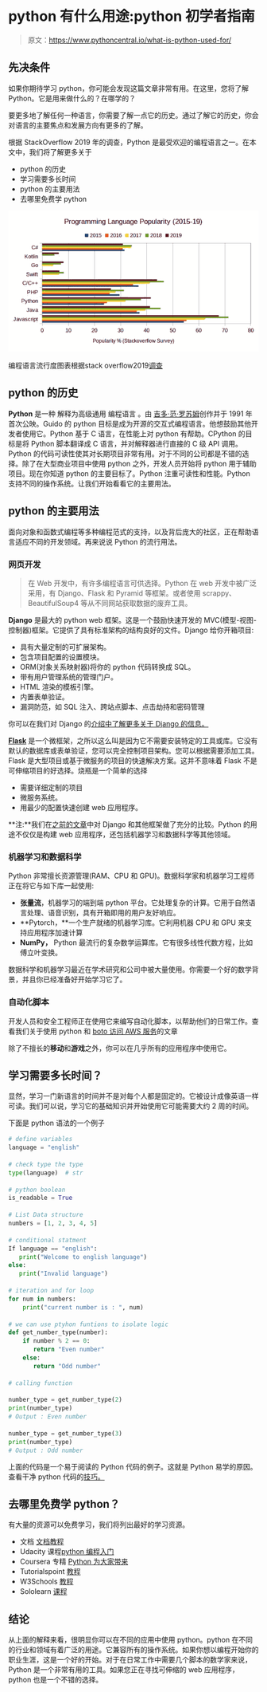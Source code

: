 # python 有什么用途:python 初学者指南

> 原文：<https://www.pythoncentral.io/what-is-python-used-for/>

## 先决条件

如果你期待学习 python，你可能会发现这篇文章非常有用。在这里，您将了解 Python。它是用来做什么的？在哪学的？

要更多地了解任何一种语言，你需要了解一点它的历史。通过了解它的历史，你会对语言的主要焦点和发展方向有更多的了解。

根据 StackOverflow 2019 年的调查，Python 是最受欢迎的编程语言之一。在本文中，我们将了解更多关于

*   python 的历史
*   学习需要多长时间
*   python 的主要用法
*   去哪里免费学 python

[![Python popularity](img/3f3879a49aac73caf986450fb230012b.png)](https://www.pythoncentral.io/wp-content/uploads/2020/08/popularity-2015-19.jpg)

编程语言流行度图表根据stack overflow2019[调查](https://insights.stackoverflow.com/survey/2019)

## **python 的历史**

**Python** 是一种 解释为高级通用 编程语言 。由 [吉多·范·罗苏姆](https://en.wikipedia.org/wiki/Guido_van_Rossum)创作并于 1991 年首次公映。Guido 的 python 目标是成为开源的交互式编程语言。他想鼓励其他开发者使用它。Python 基于 C 语言，在性能上对 python 有帮助。CPython 的目标是将 Python 脚本翻译成 C 语言，并对解释器进行直接的 C 级 API 调用。Python 的代码可读性使其对长期项目非常有用。对于不同的公司都是不错的选择。除了在大型商业项目中使用 python 之外，开发人员开始将 python 用于辅助项目。现在你知道 python 的主要目标了。Python 注重可读性和性能。Python 支持不同的操作系统。让我们开始看看它的主要用法。

## **python 的主要用法**

面向对象和函数式编程等多种编程范式的支持，以及背后庞大的社区，正在帮助语言适应不同的开发领域。再来说说 Python 的流行用法。

### **网页开发**

> 在 Web 开发中，有许多编程语言可供选择。Python 在 web 开发中被广泛采用，有 Django、Flask 和 Pyramid 等框架。或者使用 scrappy、BeautifulSoup4 等从不同网站获取数据的废弃工具。

**Django** 是最大的 python web 框架。这是一个鼓励快速开发的 MVC(模型-视图-控制器)框架。它提供了具有标准架构的结构良好的文件。Django 给你开箱项目:

*   具有大量定制的可扩展架构。
*   包含项目配置的设置模块。
*   ORM(对象关系映射器)将你的 python 代码转换成 SQL。
*   带有用户管理系统的管理门户。
*   HTML 渲染的模板引擎。
*   内置表单验证。
*   漏洞防范，如 SQL 注入、跨站点脚本、点击劫持和密码管理

你可以在我们对 Django 的[介绍中了解更多关于 Django 的信息。](https://www.pythoncentral.io/writing-your-first-python-django-application/)

[**Flask**](https://flask.palletsprojects.com/en/1.1.x/) 是一个微框架，之所以这么叫是因为它不需要安装特定的工具或库。它没有默认的数据库或表单验证，您可以完全控制项目架构。您可以根据需要添加工具。Flask 是大型项目或基于微服务的项目的快速解决方案。这并不意味着 Flask 不是可伸缩项目的好选择。烧瓶是一个简单的选择

*   需要详细定制的项目
*   微服务系统。
*   用最少的配置快速创建 web 应用程序。

**注:**我们在[之前的文章](https://www.pythoncentral.io/introduction-to-pythons-django/)中对 Django 和其他框架做了充分的比较。Python 的用途不仅仅是构建 web 应用程序，还包括机器学习和数据科学等其他领域。

### **机器学习和数据科学**

Python 非常擅长资源管理(RAM、CPU 和 GPU)。数据科学家和机器学习工程师正在将它与如下库一起使用:

*   **张量流**，机器学习的端到端 python 平台。它处理复杂的计算。它用于自然语言处理、语音识别，具有开箱即用的用户友好响应。
*   **Pytorch，**一个生产就绪的机器学习库。它利用机器 CPU 和 GPU 来支持应用程序加速计算
*   **NumPy，** Python 最流行的复杂数学运算库。它有很多线性代数方程，比如傅立叶变换。

数据科学和机器学习最近在学术研究和公司中被大量使用。你需要一个好的数学背景，并且你已经准备好开始学习它了。

### **自动化脚本**

开发人员和安全工程师正在使用它来编写自动化脚本，以帮助他们的日常工作。查看我们关于使用 python 和 [boto 访问 AWS 服务](https://www.pythoncentral.io/introduction-to-python-on-aws-with-boto/)的文章

除了不擅长的**移动**和**游戏**之外，你可以在几乎所有的应用程序中使用它。

## **学习需要多长时间？**

显然，学习一门新语言的时间并不是对每个人都是固定的。它被设计成像英语一样可读。我们可以说，学习它的基础知识并开始使用它可能需要大约 2 周的时间。

下面是 python 语法的一个例子

```py
# define variables
language = "english"

# check type the type
type(language)  # str

# python boolean
is_readable = True

# List Data structure
numbers = [1, 2, 3, 4, 5]

# conditional statment
If language == "english":
   print("Welcome to english language")
else:
   print("Invalid language")

# iteration and for loop
for num in numbers:
    print("current number is : ", num)

# we can use ptyhon funtions to isolate logic
def get_number_type(number):
    if number % 2 == 0:
       return "Even number"
    else:
       return "Odd number"

# calling function

number_type = get_number_type(2)
print(number_type)
# Output : Even number

number_type = get_number_type(3)
print(number_type)
# Output : Odd number

```

上面的代码是一个易于阅读的 Python 代码的例子。这就是 Python 易学的原因。查看干净 python 代码的[技巧。](https://www.pythoncentral.io/python-starter-tips/)

## **去哪里免费学 python？**

有大量的资源可以免费学习，我们将列出最好的学习资源。

*   文档 [文档教程](https://docs.python.org/3/tutorial/index.html)
*   Udacity 课程[python 编程入门](https://www.udacity.com/course/introduction-to-python--ud1110)
*   Coursera 专精 [Python 为大家带来](https://www.coursera.org/specializations/python)
*   Tutorialspoint [教程](https://www.tutorialspoint.com/python/index.htm)
*   W3Schools [教程](https://www.w3schools.com/python/)
*   Sololearn [课程](https://www.sololearn.com/learning/1073)

## 结论

从上面的解释来看，很明显你可以在不同的应用中使用 python。python 在不同的行业和领域有着广泛的用途。它兼容所有的操作系统。如果你想以编程开始你的职业生涯，这是一个好的开始。对于在日常工作中需要几个脚本的数学家来说，Python 是一个非常有用的工具。如果您正在寻找可伸缩的 web 应用程序，python 也是一个不错的选择。